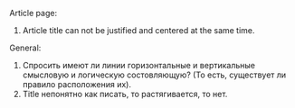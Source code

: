 Article page:
1. Article title can not be justified and centered at the same time.

General:
1. Спросить имеют ли линии горизонтальные и вертикальные смысловую и логическую состовляющую? (То есть, существует ли правило расположения их).
2. Title непонятно как писать, то растягивается, то нет.